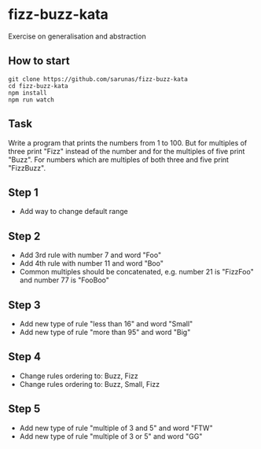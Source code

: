 # fizz-buzz-kata

Exercise on generalisation and abstraction

## How to start

```
git clone https://github.com/sarunas/fizz-buzz-kata
cd fizz-buzz-kata
npm install
npm run watch
```

## Task

Write a program that prints the numbers from 1 to 100. But for multiples of three print "Fizz" instead of the number and for the multiples of five print "Buzz". For numbers which are multiples of both three and five print "FizzBuzz".

## Step 1

- Add way to change default range

## Step 2

- Add 3rd rule with number 7 and word "Foo"
- Add 4th rule with number 11 and word "Boo"
- Common multiples should be concatenated, e.g. number 21 is "FizzFoo" and number 77 is "FooBoo"

## Step 3

- Add new type of rule "less than 16" and word "Small"
- Add new type of rule "more than 95" and word "Big"

## Step 4

- Change rules ordering to: Buzz, Fizz
- Change rules ordering to: Buzz, Small, Fizz

## Step 5

- Add new type of rule "multiple of 3 and 5" and word "FTW"
- Add new type of rule "multiple of 3 or 5" and word "GG"
